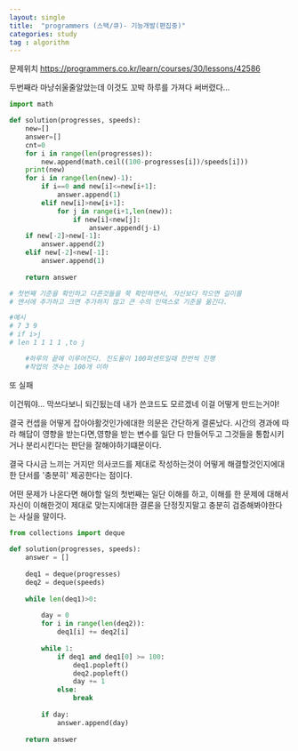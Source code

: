 ```yaml
---
layout: single
title:  "programmers (스택/큐)- 기능개발(편집중)"
categories: study
tag : algorithm
---
```

문제위치
https://programmers.co.kr/learn/courses/30/lessons/42586

두번째라 마냥쉬울줄알았는데 이것도 꼬박 하루를 가져다 써버렸다...
```python
import math

def solution(progresses, speeds):
    new=[]
    answer=[]
    cnt=0
    for i in range(len(progresses)):
        new.append(math.ceil((100-progresses[i])/speeds[i]))
    print(new)
    for i in range(len(new)-1):
        if i==0 and new[i]<=new[i+1]:
            answer.append(1)
        elif new[i]>new[i+1]:
            for j in range(i+1,len(new)):
                if new[i]<new[j]:
                    answer.append(j-i)
    if new[-2]>new[-1]:
        answer.append(2)
    elif new[-2]<new[-1]:
        answer.append(1)
    
    return answer

# 첫번째 기준을 확인하고 다른것들을 쭉 확인하면서, 자신보다 작으면 길이를
# 앤서에 추가하고 크면 추가하지 않고 큰 수의 인덱스로 기준을 옮긴다.  

#예시
# 7 3 9
# if i>j
# len 1 1 1 1 ,to j

    #하루의 끝에 이루어진다. 진도율이 100퍼센트일때 한번씩 진행    
    #작업의 갯수는 100개 이하
```

또 실패


이건뭐야...
막쓰다보니 되긴됬는데 내가 쓴코드도 모르겠네
이걸 어떻게 만드는거야!

결국 컨셉을 어떻게 잡아야활것인가에대한 의문은 간단하게 결론났다.
시간의 경과에 따라 해답이 영향을 받는다면,영향을 받는 변수를 일단 다 만들어두고 그것들을 
통합시키거나 분리시킨다는 판단을 잘해야하기떄문이다.

결국 다시금 느끼는 거지만 의사코드를 제대로 작성하는것이 어떻게 해결할것인지에대한 단서를 
'충분히' 제공한다는 점이다.

어떤 문제가 나온다면 해야할 일의 첫번째는 일단 이해를 하고, 이해를 한 문제에 대해서 자신이
이해한것이 제대로 맞는지에대한 결론을 단정짓지말고 충분히 검증해봐야한다는 사실을 말이다.


```python
from collections import deque
 
def solution(progresses, speeds):
    answer = []
    
    deq1 = deque(progresses)
    deq2 = deque(speeds)
    
    while len(deq1)>0:
        
        day = 0    
        for i in range(len(deq2)):
            deq1[i] += deq2[i]
        
        while 1:
            if deq1 and deq1[0] >= 100:
                deq1.popleft()
                deq2.popleft()
                day += 1
            else:
                break
        
        if day:
            answer.append(day)
            
    return answer
```            
